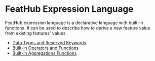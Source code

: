 # FeatHub Expression Language

FeatHub expression language is a declarative language with built-in functions.
It can be used to describe how to derive a new feature value from existing
features' values.

- [Data Types and Reserved Keywords](dtypes.md)
- [Built-in Operators and Functions](functions.md)
- [Built-in Aggregations Functions](aggregation_functions.md)

